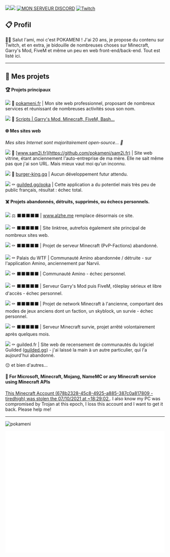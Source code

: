 <a href="https://discord.com/users/258203400053719040"><img align="left" src="https://lanyard.cnrad.dev/api/258203400053719040?theme=dark&animated=true&idleMessage=Actuellement%20en%20train%20de%20ne%20rien%20faire"/></a>
<a style="cursor: default;">![](https://komarev.com/ghpvc/?username=pokameni&label=VUES+DU+PROFIL&color=grey)</a> <a href="https://discord.gg/bPY6pY8U4V">![MON SERVEUR DISCORD](https://img.shields.io/discord/1082401892677722282?label=MON%20SERVEUR%20DISCORD&color=7289DA)</a> <a href="https://twitch.tv/pokameni">![Twitch](https://img.shields.io/twitch/status/pokameni?label=TWITCH.TV/POKAMENI&color=6441a5)</a>

## 📋 Profil
👋🏼 Salut l'ami, moi c'est POKAMENI ! J'ai 20 ans, je propose du contenu sur Twitch, et en extra, je bidouille de nombreuses choses sur Minecraft, Garry's Mod, FiveM et même un peu en web front-end/back-end. Tout est listé ici.

---

## 📰 Mes projets

#### 🏆 Projets principaux
<a style="cursor: default;">![][s-wip]</a> 💼 [pokameni.fr](https://pokameni.fr/) | Mon site web professionnel, proposant de nombreux services et réunissant de nombreuses activités sous son nom.

<a style="cursor: default;">![][s-wip]</a> 🧰 [Scripts | Garry's Mod, Minecraft, FiveM, Bash...](https://github.com/pokameni/pokameni/tree/main/scripts)

#### 🌐 Mes sites web
*Mes sites Internet sont majoritairement open-source... 👀*

<a style="cursor: default;">![][s-wip]</a> 🧪 [www.sam2i.fr](https://github.com/pokameni/sam2i.fr) | Site web vitrine, étant anciennement l'auto-entreprise de ma mère. Elle ne sait même pas que j'ai son URL. Mais mieux vaut moi qu'un inconnu.

<a style="cursor: default;">![][s-released]</a> 🤖 [burger-king.gq](https://github.com/pokameni/burger-king.gq) | Aucun développement futur attendu.

<a style="cursor: default;">![][s-wait]</a> ⚰️ [guilded.gg/poka](https://www.guilded.gg/i/kdD06zvk) | Cette application a du potentiel mais très peu de public français, résultat : échec total.

#### ☠️ Projets abandonnés, détruits, supprimés, ou échecs personnels.
<a style="cursor: default;">![][s-discontinued]</a> ⚖️ ⬛⬛⬛⬛⬛ | www.alzhe.me remplace désormais ce site.

<a style="cursor: default;">![][s-discontinued]</a> ⚰️ ⬛⬛⬛⬛⬛ | Site linktree, autrefois également site principal de nombreux sites web.

<a style="cursor: default;">![][s-discontinued]</a> ⚰️ ⬛⬛⬛⬛⬛ | Projet de serveur Minecraft (PvP-Factions) abandonné.

<a style="cursor: default;">![][s-discontinued]</a> ⚰️ Palais du WTF | Communauté Amino abandonnée / détruite - sur l'application Amino, anciennement par Narvii.

<a style="cursor: default;">![][s-discontinued]</a> ⚰️ ⬛⬛⬛⬛⬛ | Communauté Amino - échec personnel.

<a style="cursor: default;">![][s-discontinued]</a> ⚰️ ⬛⬛⬛⬛⬛ | Serveur Garry's Mod puis FiveM, rôleplay sérieux et libre d'accès - échec personnel.

<a style="cursor: default;">![][s-discontinued]</a> ⚰️ ⬛⬛⬛⬛⬛ | Projet de network Minecraft à l'ancienne, comportant des modes de jeux anciens dont un faction, un skyblock, un survie - échec personnel.

<a style="cursor: default;">![][s-discontinued]</a> ⚰️ ⬛⬛⬛⬛⬛ | Serveur Minecraft survie, projet arrêté volontairement après quelques mois.

<a style="cursor: default;">![][s-discontinued]</a> ⚰️ guilded.fr | Site web de recensement de communautés du logiciel Guilded ([guilded.gg](https://guilded.gg/)) - j'ai laissé la main à un autre particulier, qui l'a aujourd'hui abandonné.

😔 et bien d'autres...

#### 🚨 For Microsoft, Minecraft, Mojang, NameMC or any Minecraft service using Minecraft APIs
[This Minecraft Account (678b2328-45c8-4925-a885-387c0a817809 - tiredhigh) was stolen the 07/10/2021 at	~18:29:02.](https://fr.namemc.com/profile/Nournicat.3).
I also know my PC was compromised by Trojan at this epoch, I loss this account and I want to get it back. Please help me!

---

[s-released]: https://shields.io/badge/STATUS-RELEASED-brightgreen
[s-working]: https://shields.io/badge/STATUS-WORKING-green
[s-wip]: https://img.shields.io/badge/STATUS-WORK_IN_PROGRESS-yellow
[s-wait]: https://img.shields.io/badge/STATUS-WAITING-yellow
[s-discontinued]: https://img.shields.io/badge/STATUS-DISCONTINUED-red

<a style="cursor: default;"><img src="https://github-profile-trophy.vercel.app/?username=pokameni&no-frame=true&&no-bg=true" alt="pokameni"/></a>

<a style="cursor: default;">![](/github-metrics.svg)</a>
